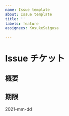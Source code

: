 ```yaml
---
name: Issue template
about: Issue template
title: ''
labels: feature
assignees: KosukeSaigusa

---
```


# Issue チケット

## 概要

## 期限

2021-mm-dd
